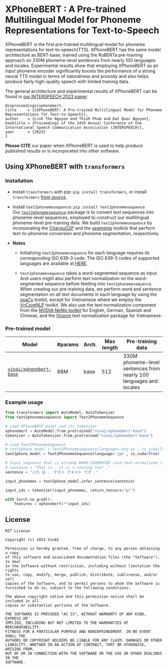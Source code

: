 # <a name="introduction"></a> XPhoneBERT :  A Pre-trained Multilingual Model for Phoneme Representations for Text-to-Speech 

XPhoneBERT is the first pre-trained multilingual model for phoneme representations for text-to-speech(TTS). XPhoneBERT has the same model architecture as BERT-base, trained using the RoBERTa pre-training approach on 330M phoneme-level sentences from nearly 100 languages and locales. Experimental results show that employing XPhoneBERT as an input phoneme encoder significantly boosts the performance of a strong neural TTS model in terms of naturalness and prosody and also helps produce fairly high-quality speech with limited training data.

The general architecture and experimental results of XPhoneBERT can be found in [our INTERSPEECH 2023 paper](https://arxiv.org/abs/2305.19709):

    @inproceedings{xphonebert,
    title     = {{XPhoneBERT: A Pre-trained Multilingual Model for Phoneme Representations for Text-to-Speech}},
    author    = {Linh The Nguyen and Thinh Pham and Dat Quoc Nguyen},
    booktitle = {Proceedings of the 24th Annual Conference of the International Speech Communication Association (INTERSPEECH)},
    year      = {2023}
    }

**Please CITE** our paper when XPhoneBERT is used to help produce published results or is incorporated into other software.

## <a name="transformers"></a> Using XPhoneBERT with `transformers` 

### Installation <a name="install2"></a>

- Install `transformers` with pip: `pip install transformers`, or install `transformers` [from source](https://huggingface.co/docs/transformers/installation#installing-from-source). 

- Install `text2phonemesequence`: `pip install text2phonemesequence` <br>  Our [`text2phonemesequence`](https://github.com/thelinhbkhn2014/Text2PhonemeSequence) package is to convert text sequences into phoneme-level sequences, employed to construct our multilingual phoneme-level pre-training data. We build `text2phonemesequence` by incorporating the [CharsiuG2P](https://github.com/lingjzhu/CharsiuG2P/tree/main) and the [segments](https://pypi.org/project/segments/) toolkits that perform text-to-phoneme conversion and phoneme segmentation, respectively. 

- **Notes**

	-	Initializing `text2phonemesequence` for each language requires its corresponding ISO 639-3 code. The ISO 639-3 codes of supported languages are available at [HERE](https://github.com/VinAIResearch/XPhoneBERT/blob/main/LanguageISO639-3Codes.md).
	
	- `text2phonemesequence` takes a word-segmented sequence as input. And users might also perform text normalization on the word-segmented sequence before feeding into `text2phonemesequence`. When creating our pre-training data, we perform word and sentence segmentation on all text documents in each language by using the [spaCy](https://spacy.io) toolkit, except for Vietnamese where we employ the [VnCoreNLP](https://github.com/vncorenlp/VnCoreNLP) toolkit. We also use the text normalization component from the [NVIDIA NeMo toolkit](https://github.com/NVIDIA/NeMo) for English, German, Spanish and Chinese, and the [Vinorm](https://github.com/v-nhandt21/Vinorm) text normalization package for Vietnamese.


### <a name="models2"></a> Pre-trained model 

Model | #params | Arch. | Max length | Pre-training data
---|---|---|---|---
[`vinai/xphonebert-base`](https://huggingface.co/vinai/xphonebert-base) | 88M | base | 512 | 330M phoneme-level sentences from nearly 100 languages and locales


### Example usage <a name="usage2"></a>

```python
from transformers import AutoModel, AutoTokenizer
from text2phonemesequence import Text2PhonemeSequence

# Load XPhoneBERT model and its tokenizer
xphonebert = AutoModel.from_pretrained("vinai/xphonebert-base")
tokenizer = AutoTokenizer.from_pretrained("vinai/xphonebert-base")

# Load Text2PhonemeSequence
# text2phone_model = Text2PhonemeSequence(language='eng-us', is_cuda=True)
text2phone_model = Text2PhonemeSequence(language='jpn', is_cuda=True)

# Input sequence that is already WORD-SEGMENTED (and text-normalized if applicable)
# sentence = "That is , it is a testing text ."  
sentence = "これ は 、 テスト テキスト です ."

input_phonemes = text2phone_model.infer_sentence(sentence)

input_ids = tokenizer(input_phonemes, return_tensors="pt")

with torch.no_grad():
    features = xphonebert(**input_ids)
```

## License
    
	MIT License

	Copyright (c) 2023 VinAI

	Permission is hereby granted, free of charge, to any person obtaining a copy
	of this software and associated documentation files (the "Software"), to deal
	in the Software without restriction, including without limitation the rights
	to use, copy, modify, merge, publish, distribute, sublicense, and/or sell
	copies of the Software, and to permit persons to whom the Software is
	furnished to do so, subject to the following conditions:

	The above copyright notice and this permission notice shall be included in all
	copies or substantial portions of the Software.

	THE SOFTWARE IS PROVIDED "AS IS", WITHOUT WARRANTY OF ANY KIND, EXPRESS OR
	IMPLIED, INCLUDING BUT NOT LIMITED TO THE WARRANTIES OF MERCHANTABILITY,
	FITNESS FOR A PARTICULAR PURPOSE AND NONINFRINGEMENT. IN NO EVENT SHALL THE
	AUTHORS OR COPYRIGHT HOLDERS BE LIABLE FOR ANY CLAIM, DAMAGES OR OTHER
	LIABILITY, WHETHER IN AN ACTION OF CONTRACT, TORT OR OTHERWISE, ARISING FROM,
	OUT OF OR IN CONNECTION WITH THE SOFTWARE OR THE USE OR OTHER DEALINGS IN THE
	SOFTWARE.
